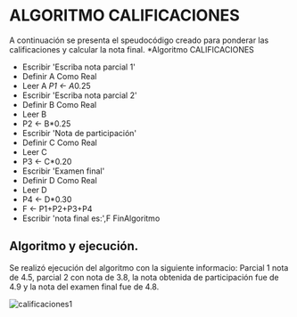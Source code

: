 #  ALGORITMO CALIFICACIONES

A continuación se presenta el speudocódigo creado para ponderar las calificaciones y calcular la nota final. 
*Algoritmo CALIFICACIONES
* Escribir 'Escriba nota parcial 1'
*  Definir A Como Real
* Leer A 
*P1 <- A*0.25
* Escribir 'Escriba nota parcial 2'
* Definir B Como Real
* Leer B
* P2 <- B*0.25
*  Escribir 'Nota de participación'
* Definir C Como Real
* Leer C
* P3 <- C*0.20
*  Escribir 'Examen final'
* Definir D Como Real
* Leer D
* P4 <- D*0.30
* F <- P1+P2+P3+P4
* Escribir 'nota final es:',F
FinAlgoritmo

## Algoritmo y ejecución.
Se realizó ejecución del algoritmo con la siguiente informacio: Parcial 1 nota de 4.5, parcial 2 con nota de 3.8, la nota obtenida de participación fue de 4.9 y la nota del examen final fue de 4.8. 

![calificaciones1](https://user-images.githubusercontent.com/69405634/90161357-9e3ed580-dd58-11ea-88b7-116130c3586c.png)
